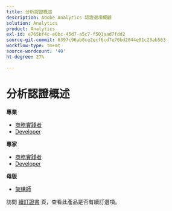 ```yaml
---
title: 分析認證概述
description: Adobe Analytics 認證選項概觀
solution: Analytics
product: Analytics
exl-id: e765bf4c-e0bc-45d7-a5c7-f501aad7fdd2
source-git-commit: 6397c96ab0ce2ecf6cd7e70bd2044e01c23ab563
workflow-type: tm+mt
source-wordcount: '40'
ht-degree: 27%

---
```


# 分析認證概述

**專業**

* [商務實踐者](/help/certifications/aa/aa-p-business.md) <!--AD0-E212-->
* [Developer](/help/certifications/aa/aa-p-developer.md) <!--AD0-E213-->

**專家**

* [商務實踐者](/help/certifications/aa/aa-e-business.md) <!--AD0-E208-->
* [Developer](/help/certifications/aa/aa-e-developer.md) <!--AD0-E209-->

**母版**

* [架構師](/help/certifications/aa/aa-m-architect.md) <!--AD0-E207-->

訪問 [續訂證書](/help/certifications/renew.md) 頁，查看此產品是否有續訂選項。
